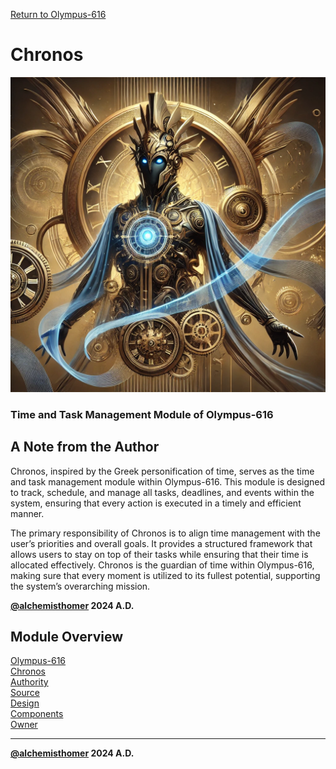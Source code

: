 [Return to Olympus-616](../olympus-616/README.md)

# Chronos
![chronos](./chronos.avatar.png)

### Time and Task Management Module of Olympus-616

## A Note from the Author
Chronos, inspired by the Greek personification of time, serves as the time and task management module within Olympus-616. This module is designed to track, schedule, and manage all tasks, deadlines, and events within the system, ensuring that every action is executed in a timely and efficient manner.

The primary responsibility of Chronos is to align time management with the user’s priorities and overall goals. It provides a structured framework that allows users to stay on top of their tasks while ensuring that their time is allocated effectively. Chronos is the guardian of time within Olympus-616, making sure that every moment is utilized to its fullest potential, supporting the system’s overarching mission.

****[@alchemisthomer](https://github.com/alchemisthomer)
2024 A.D.****

## Module Overview
[Olympus-616](../../README.md)  
[Chronos](README.md)  
[Authority](../zeus/zeus.components.md)  
[Source](chronos.source.md)  
[Design](chronos.design.md)  
[Components](chronos.components.md)  
[Owner](https://github.com/alchemisthomer)

***
**[@alchemisthomer](https://github.com/alchemisthomer)
2024 A.D.**
